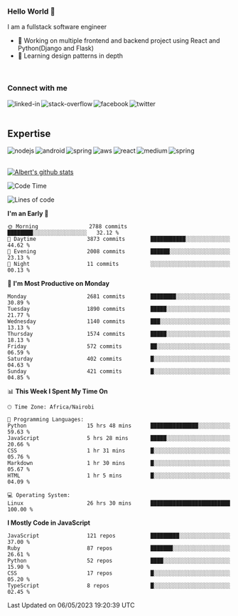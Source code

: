 

### Hello World 👋
I am a fullstack software engineer
- 🔭 Working on multiple frontend and backend project using React and Python(Django and Flask)
- 🌱 Learning design patterns in depth

<br>

### Connect with me

[<img align="left" alt="linked-in" src="https://img.shields.io/badge/linkedin-%230077B5.svg?&style=for-the-badge&logo=linkedin&logoColor=white" />](https://www.linkedin.com/in/albert-byrone/)

<!-- [<img align="left" alt="medium" src="https://img.shields.io/badge/medium-%2312100E.svg?&style=for-the-badge&logo=medium&logoColor=white" />](https://56faisal.medium.com/) -->

[<img align="left" alt="stack-overflow" src="https://img.shields.io/badge/stack%20overflow-FE7A16?logo=stack-overflow&logoColor=white&style=for-the-badge" />](https://stackoverflow.com/users/11916317/albert-byrone)

[<img align="left" alt="facebook" src="https://img.shields.io/badge/facebook-%231877F2.svg?&style=for-the-badge&logo=facebook&logoColor=white" />](https://web.facebook.com/albert.byrone.1/)

[<img align="left" alt="twitter" src="https://img.shields.io/badge/twitter-%231DA1F2.svg?&style=for-the-badge&logo=twitter&logoColor=white" />](https://twitter.com/byrone_albert)

<br>

<br>

## Expertise
<img align="left" alt="nodejs" src="https://img.shields.io/badge/python%20-%2343853D.svg?&style=for-the-badge&logo=node.js&logoColor=white" />
<img align="left" alt="android" src="https://img.shields.io/badge/Flask-3DDC84?logo=android&logoColor=white&style=for-the-badge" />
<img align="left" alt="spring" src="https://img.shields.io/badge/drf%20-%236DB33F.svg?&style=for-the-badge&logo=spring&logoColor=white" />
<img align="left" alt="aws" src="https://img.shields.io/badge/django%20AWS-%23232F3E?logo=amazon-aws&logoColor=white&style=for-the-badge" />
<img align="left" alt="react" src="https://img.shields.io/badge/react%20-%2320232a.svg?&style=for-the-badge&logo=react&logoColor=%2361DAFB" />
<img align="left" alt="medium" src="https://img.shields.io/badge/Angular-%23316192.svg?&style=for-the-badge&logo=postgresql&logoColor=white" />
<img align="left" alt="spring" src="https://img.shields.io/badge/Javascript%20-%236DB33F.svg?&style=for-the-badge&logo=spring&logoColor=white" />
<br>
<br>


[![Albert's github stats](https://github-readme-stats.vercel.app/api?username=Albert-Byrone&count_private=true&show_icons=true&theme=radical&hide_rank=false)](https://github.com/anuraghazra/github-readme-stats)

<!-- [![Top Langs](https://github-readme-stats.vercel.app/api/top-langs/?username=Albert-Byrone&layout=compact)](https://github.com/anuraghazra/github-readme-stats) -->

<!--
**Albert-Byrone/Albert-Byrone** is a ✨ _special_ ✨ repository because its `README.md` (this file) appears on your GitHub profile.

Here are some ideas to get you started:

- 🔭 I’m currently working on ...
- 🌱 I’m currently learning ...
- 👯 I’m looking to collaborate on ...
- 🤔 I’m looking for help with ...
- 💬 Ask me about ...
- 📫 How to reach me: ...
- 😄 Pronouns: ...
- ⚡ Fun fact: ...
-->


<!--START_SECTION:waka-->
![Code Time](http://img.shields.io/badge/Code%20Time-515%20hrs%2042%20mins-blue)

![Lines of code](https://img.shields.io/badge/From%20Hello%20World%20I%27ve%20Written-62.5%20million%20lines%20of%20code-blue)

**I'm an Early 🐤** 

```text
🌞 Morning                2788 commits        ████████░░░░░░░░░░░░░░░░░   32.12 % 
🌆 Daytime                3873 commits        ███████████░░░░░░░░░░░░░░   44.62 % 
🌃 Evening                2008 commits        ██████░░░░░░░░░░░░░░░░░░░   23.13 % 
🌙 Night                  11 commits          ░░░░░░░░░░░░░░░░░░░░░░░░░   00.13 % 
```
📅 **I'm Most Productive on Monday** 

```text
Monday                   2681 commits        ████████░░░░░░░░░░░░░░░░░   30.89 % 
Tuesday                  1890 commits        █████░░░░░░░░░░░░░░░░░░░░   21.77 % 
Wednesday                1140 commits        ███░░░░░░░░░░░░░░░░░░░░░░   13.13 % 
Thursday                 1574 commits        █████░░░░░░░░░░░░░░░░░░░░   18.13 % 
Friday                   572 commits         ██░░░░░░░░░░░░░░░░░░░░░░░   06.59 % 
Saturday                 402 commits         █░░░░░░░░░░░░░░░░░░░░░░░░   04.63 % 
Sunday                   421 commits         █░░░░░░░░░░░░░░░░░░░░░░░░   04.85 % 
```


📊 **This Week I Spent My Time On** 

```text
🕑︎ Time Zone: Africa/Nairobi

💬 Programming Languages: 
Python                   15 hrs 48 mins      ███████████████░░░░░░░░░░   59.63 % 
JavaScript               5 hrs 28 mins       █████░░░░░░░░░░░░░░░░░░░░   20.66 % 
CSS                      1 hr 31 mins        █░░░░░░░░░░░░░░░░░░░░░░░░   05.76 % 
Markdown                 1 hr 30 mins        █░░░░░░░░░░░░░░░░░░░░░░░░   05.67 % 
HTML                     1 hr 5 mins         █░░░░░░░░░░░░░░░░░░░░░░░░   04.09 % 

💻 Operating System: 
Linux                    26 hrs 30 mins      █████████████████████████   100.00 % 
```

**I Mostly Code in JavaScript** 

```text
JavaScript               121 repos           █████████░░░░░░░░░░░░░░░░   37.00 % 
Ruby                     87 repos            ███████░░░░░░░░░░░░░░░░░░   26.61 % 
Python                   52 repos            ████░░░░░░░░░░░░░░░░░░░░░   15.90 % 
CSS                      17 repos            █░░░░░░░░░░░░░░░░░░░░░░░░   05.20 % 
TypeScript               8 repos             █░░░░░░░░░░░░░░░░░░░░░░░░   02.45 % 
```




 Last Updated on 06/05/2023 19:20:39 UTC
<!--END_SECTION:waka-->
